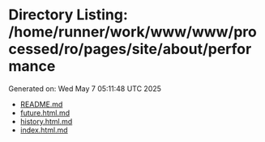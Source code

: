 # Directory Listing: /home/runner/work/www/www/processed/ro/pages/site/about/performance
Generated on: Wed May  7 05:11:48 UTC 2025

- [README.md](README.md)
- [future.html.md](future.html.md)
- [history.html.md](history.html.md)
- [index.html.md](index.html.md)
